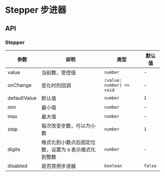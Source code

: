 # Stepper 步进器

<code src="./demos/index.tsx"></code>

## API

### Stepper

| 参数         | 说明                                                  | 类型                      | 默认值  |
| ------------ | ----------------------------------------------------- | ------------------------- | ------- |
| value        | 当前数，受控值                                        | `number`                  | -       |
| onChange     | 变化时的回调                                          | `(value: number) => void` | -       |
| defaultValue | 默认值                                                | `number`                  | `1`     |
| min          | 最小值                                                | `number`                  | -       |
| max          | 最大值                                                | `number`                  | -       |
| step         | 每次改变步数，可以为小数                              | `number`                  | `1`     |
| digits       | 格式化到小数点后固定位数，设置为 `0` 表示格式化到整数 | `number`                  | -       |
| disabled     | 是否禁用步进器                                        | `boolean`                 | `false` |
